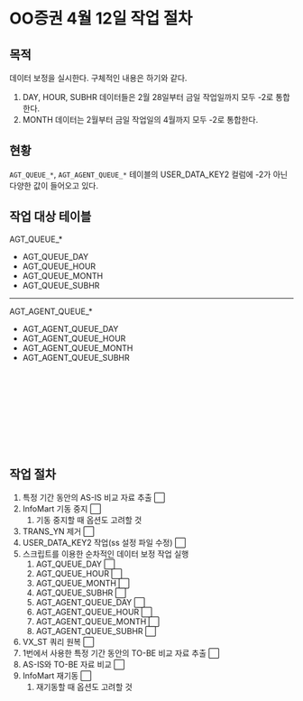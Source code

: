 # OO증권 4월 12일 작업 절차
## 목적
데이터 보정을 실시한다. 구체적인 내용은 하기와 같다.
1. DAY, HOUR, SUBHR 데이터들은 2월 28일부터 금일 작업일까지 모두 -2로 통합한다.
2. MONTH 데이터는 2월부터 금일 작업일의 4월까지 모두 -2로 통합한다.
## 현황
`AGT_QUEUE_*`, `AGT_AGENT_QUEUE_*` 테이블의 USER_DATA_KEY2 컬럼에 -2가 아닌 다양한 값이 들어오고 있다.
## 작업 대상 테이블
AGT_QUEUE_*
- AGT_QUEUE_DAY
- AGT_QUEUE_HOUR
- AGT_QUEUE_MONTH
- AGT_QUEUE_SUBHR
---
AGT_AGENT_QUEUE_*
- AGT_AGENT_QUEUE_DAY
- AGT_AGENT_QUEUE_HOUR
- AGT_AGENT_QUEUE_MONTH
- AGT_AGENT_QUEUE_SUBHR
<br><br><br><br><br><br><br><br><br><br>
## 작업 절차
1. 특정 기간 동안의 AS-IS 비교 자료 추출 ⬜
2. InfoMart 기동 중지 ⬜
   1. 기동 중지할 때 옵션도 고려할 것
3. TRANS_YN 제거 ⬜
4. USER_DATA_KEY2 작업(ss 설정 파일 수정) ⬜
5. 스크립트를 이용한 순차적인 데이터 보정 작업 실행
   1. AGT_QUEUE_DAY ⬜
   2. AGT_QUEUE_HOUR ⬜
   3. AGT_QUEUE_MONTH ⬜
   4. AGT_QUEUE_SUBHR ⬜
   5. AGT_AGENT_QUEUE_DAY ⬜
   6. AGT_AGENT_QUEUE_HOUR ⬜
   7. AGT_AGENT_QUEUE_MONTH ⬜
   8. AGT_AGENT_QUEUE_SUBHR ⬜
6. VX_ST 쿼리 원복 ⬜
7. 1번에서 사용한 특정 기간 동안의 TO-BE 비교 자료 추출 ⬜
8. AS-IS와 TO-BE 자료 비교 ⬜
9. InfoMart 재기동 ⬜
   1. 재기동할 때 옵션도 고려할 것
